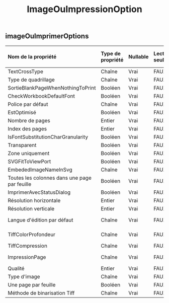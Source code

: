 ﻿---
title: ImageOuImpressionOption
second_title: Aspose.Cells Cloud Documen
type: docs
url: /fr/specification/model/imageorprintoptions/
description: "Aspose.Cells Spécification du modèle cloud : ImageOrPrintOptions. Gérez sans effort Excel et d'autres feuilles de calcul avec des fonctionnalités telles que l'ouverture, la génération, l'édition, le fractionnement, la fusion, la comparaison et la conversion."
weight: 50
---
## **imageOuImprimerOptions**

 

| Nom de la propriété| Type de propriété| Nullable| Lecture seulement| Valeur par défaut| Description|
|:- |:- |:- |:- |:- |:- |
| TextCrossType| Chaîne| Vrai| FAUX|| TextCrossType|
| Type de quadrillage| Chaîne| Vrai| FAUX|| Type de quadrillage|
| SortieBlankPageWhenNothingToPrint| Booléen| Vrai| FAUX|||
| CheckWorkbookDefaultFont| Booléen| Vrai| FAUX|||
| Police par défaut| Chaîne| Vrai| FAUX|||
| EstOptimisé| Booléen| Vrai| FAUX|||
| Nombre de pages| Entier| Vrai| FAUX|||
| Index des pages| Entier| Vrai| FAUX|||
| IsFontSubstitutionCharGranularity| Booléen| Vrai| FAUX|||
| Transparent| Booléen| Vrai| FAUX|||
| Zone uniquement| Booléen| Vrai| FAUX|||
| SVGFitToViewPort| Booléen| Vrai| FAUX|||
| EmbededImageNameInSvg| Chaîne| Vrai| FAUX|||
| Toutes les colonnes dans une page par feuille| Booléen| Vrai| FAUX|||
| ImprimerAvecStatusDialog| Booléen| Vrai| FAUX|||
| Résolution horizontale| Entier| Vrai| FAUX|||
| Résolution verticale| Entier| Vrai| FAUX|||
| Langue d'édition par défaut| Chaîne| Vrai| FAUX|| Langue d'édition par défaut|
| TiffColorProfondeur| Chaîne| Vrai| FAUX|| La profondeur de la couleur|
| TiffCompression| Chaîne| Vrai| FAUX|| TiffCompression|
| ImpressionPage| Chaîne| Vrai| FAUX|| Type de page d'impression|
|Qualité| Entier| Vrai| FAUX|||
| Type d'image| Chaîne| Vrai| FAUX|| Type d'image|
| Une page par feuille| Booléen| Vrai| FAUX|||
| Méthode de binarisation Tiff| Chaîne| Vrai| FAUX|| ImageBinarisationMéthode|

